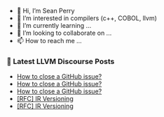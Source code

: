 - 👋 Hi, I’m Sean Perry
- 👀 I’m interested in compilers (c++, COBOL, llvm)
- 🌱 I’m currently learning ...
- 💞️ I’m looking to collaborate on ...
- 📫 How to reach me ...

<!---
s66perry/s66perry is a ✨ special ✨ repository because its `README.md` (this file) appears on your GitHub profile.
You can click the Preview link to take a look at your changes.
--->
### 📕 Latest LLVM Discourse Posts

<!-- DISCOURSE-LLVM:START -->
- [How to close a GitHub issue?](https://llvm.discourse.group/t/how-to-close-a-github-issue/5928/3)
- [How to close a GitHub issue?](https://llvm.discourse.group/t/how-to-close-a-github-issue/5928/2)
- [How to close a GitHub issue?](https://llvm.discourse.group/t/how-to-close-a-github-issue/5928/1)
- [[RFC] IR Versioning](https://llvm.discourse.group/t/rfc-ir-versioning/5893/9)
- [[RFC] IR Versioning](https://llvm.discourse.group/t/rfc-ir-versioning/5893/8)
<!-- DISCOURSE-LLVM:END -->
